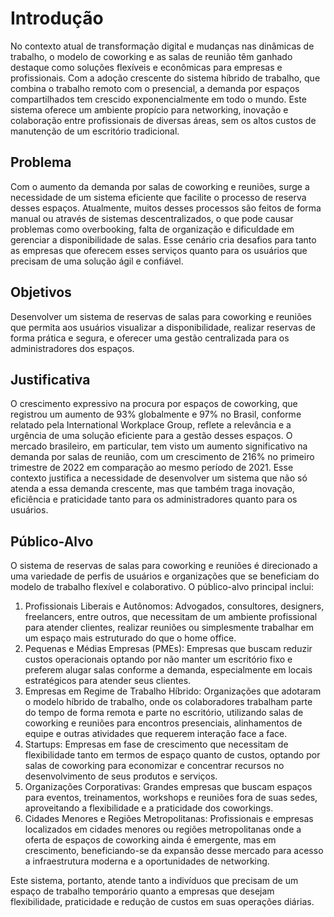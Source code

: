 # Introdução

No contexto atual de transformação digital e mudanças nas dinâmicas de trabalho, o modelo de coworking e as salas de reunião têm ganhado destaque como soluções flexíveis e econômicas para empresas e profissionais. Com a adoção crescente do sistema híbrido de trabalho, que combina o trabalho remoto com o presencial, a demanda por espaços compartilhados tem crescido exponencialmente em todo o mundo. Este sistema oferece um ambiente propício para networking, inovação e colaboração entre profissionais de diversas áreas, sem os altos custos de manutenção de um escritório tradicional.

## Problema
Com o aumento da demanda por salas de coworking e reuniões, surge a necessidade de um sistema eficiente que facilite o processo de reserva desses espaços. Atualmente, muitos desses processos são feitos de forma manual ou através de sistemas descentralizados, o que pode causar problemas como overbooking, falta de organização e dificuldade em gerenciar a disponibilidade de salas. Esse cenário cria desafios para tanto as empresas que oferecem esses serviços quanto para os usuários que precisam de uma solução ágil e confiável.

## Objetivos

Desenvolver um sistema de reservas de salas para coworking e reuniões que permita aos usuários visualizar a disponibilidade, realizar reservas de forma prática e segura, e oferecer uma gestão centralizada para os administradores dos espaços.

## Justificativa

O crescimento expressivo na procura por espaços de coworking, que registrou um aumento de 93% globalmente e 97% no Brasil, conforme relatado pela International Workplace Group, reflete a relevância e a urgência de uma solução eficiente para a gestão desses espaços. O mercado brasileiro, em particular, tem visto um aumento significativo na demanda por salas de reunião, com um crescimento de 216% no primeiro trimestre de 2022 em comparação ao mesmo período de 2021. Esse contexto justifica a necessidade de desenvolver um sistema que não só atenda a essa demanda crescente, mas que também traga inovação, eficiência e praticidade tanto para os administradores quanto para os usuários.

## Público-Alvo

O sistema de reservas de salas para coworking e reuniões é direcionado a uma variedade de perfis de usuários e organizações que se beneficiam do modelo de trabalho flexível e colaborativo. O público-alvo principal inclui:
1.	Profissionais Liberais e Autônomos: Advogados, consultores, designers, freelancers, entre outros, que necessitam de um ambiente profissional para atender clientes, realizar reuniões ou simplesmente trabalhar em um espaço mais estruturado do que o home office.
2.	Pequenas e Médias Empresas (PMEs): Empresas que buscam reduzir custos operacionais optando por não manter um escritório fixo e preferem alugar salas conforme a demanda, especialmente em locais estratégicos para atender seus clientes.
3.	Empresas em Regime de Trabalho Híbrido: Organizações que adotaram o modelo híbrido de trabalho, onde os colaboradores trabalham parte do tempo de forma remota e parte no escritório, utilizando salas de coworking e reuniões para encontros presenciais, alinhamentos de equipe e outras atividades que requerem interação face a face.
4.	Startups: Empresas em fase de crescimento que necessitam de flexibilidade tanto em termos de espaço quanto de custos, optando por salas de coworking para economizar e concentrar recursos no desenvolvimento de seus produtos e serviços.
5.	Organizações Corporativas: Grandes empresas que buscam espaços para eventos, treinamentos, workshops e reuniões fora de suas sedes, aproveitando a flexibilidade e a praticidade dos coworkings.
6.	Cidades Menores e Regiões Metropolitanas: Profissionais e empresas localizados em cidades menores ou regiões metropolitanas onde a oferta de espaços de coworking ainda é emergente, mas em crescimento, beneficiando-se da expansão desse mercado para acesso a infraestrutura moderna e a oportunidades de networking.

Este sistema, portanto, atende tanto a indivíduos que precisam de um espaço de trabalho temporário quanto a empresas que desejam flexibilidade, praticidade e redução de custos em suas operações diárias.
